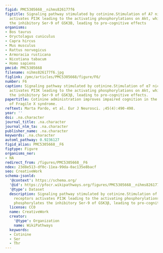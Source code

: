 ```yaml
---
figid: PMC5305668__nihms826177f6
figtitle: Signaling pathway stimulated by cotinine.Stimulation of A7 nicotinic receptors
  activates PI3K leading to the activating phosphorylations on Akt, which phosphorylates
  the inhibitory Ser-9 of GSK3B, leading to pro-cognitive effects
organisms:
- Bos taurus
- Oryctolagus cuniculus
- Capra hircus
- Mus musculus
- Rattus norvegicus
- Armoracia rusticana
- Nicotiana tabacum
- Homo sapiens
pmcid: PMC5305668
filename: nihms826177f6.jpg
figlink: /pmc/articles/PMC5305668/figure/F6/
number: F6
caption: Signaling pathway stimulated by cotinine.Stimulation of α7 nicotinic receptors
  activates PI3K leading to the activating phosphorylations on Akt, which phosphorylates
  the inhibitory Ser-9 of GSK3β, leading to pro-cognitive effects.
papertitle: Cotinine administration improves impaired cognition in the mouse model
  of Fragile X syndrome.
reftext: Marta Pardo, et al. Eur J Neurosci. ;45(4):490-498.
year: ''
doi: .na.character
journal_title: .na.character
journal_nlm_ta: .na.character
publisher_name: .na.character
keywords: .na.character
automl_pathway: 0.9236127
figid_alias: PMC5305668__F6
figtype: Figure
organisms_ner:
- NA
redirect_from: /figures/PMC5305668__F6
ndex: 23d8e513-df0c-11ea-99da-0ac135e8bacf
seo: CreativeWork
schema-jsonld:
  '@context': https://schema.org/
  '@id': https://pfocr.wikipathways.org/figures/PMC5305668__nihms826177f6.html
  '@type': Dataset
  description: Signaling pathway stimulated by cotinine.Stimulation of α7 nicotinic
    receptors activates PI3K leading to the activating phosphorylations on Akt, which
    phosphorylates the inhibitory Ser-9 of GSK3β, leading to pro-cognitive effects.
  license: CC0
  name: CreativeWork
  creator:
    '@type': Organization
    name: WikiPathways
  keywords:
  - Cotinine
  - Ser
  - Thr
---
```

